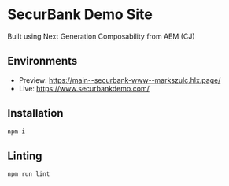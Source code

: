 # SecurBank Demo Site
Built using Next Generation Composability from AEM (CJ)

## Environments
- Preview: https://main--securbank-www--markszulc.hlx.page/
- Live: https://www.securbankdemo.com/

## Installation

```sh
npm i
```

## Linting

```sh
npm run lint
```
